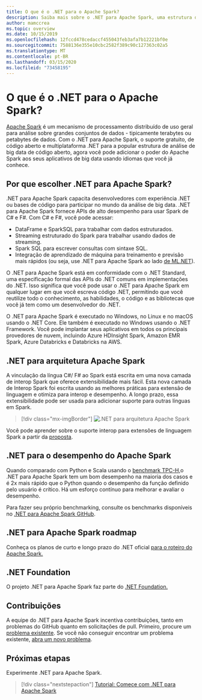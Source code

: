 ```yaml
---
title: O que é o .NET para o Apache Spark?
description: Saiba mais sobre o .NET para Apache Spark, uma estrutura de análise de Big Data gratuita de software livre e multiplataforma que usa o Spark em qualquer lugar em que você escreva o código .NET.
author: mamccrea
ms.topic: overview
ms.date: 10/15/2019
ms.openlocfilehash: 12fccd478cedaccf455043feb3afa7b12221bf0e
ms.sourcegitcommit: 7588136e355e10cbc2582f389c90c127363c02a5
ms.translationtype: MT
ms.contentlocale: pt-BR
ms.lasthandoff: 03/15/2020
ms.locfileid: "73458195"
---
```

# <a name="what-is-net-for-apache-spark"></a>O que é o .NET para o Apache Spark?

[Apache Spark](what-is-spark.md) é um mecanismo de processamento distribuído de uso geral para análise sobre grandes conjuntos de dados - tipicamente terabytes ou petabytes de dados. Com o .NET para Apache Spark, o suporte gratuito, de código aberto e multiplataforma .NET para a popular estrutura de análise de big data de código aberto, agora você pode adicionar o poder do Apache Spark aos seus aplicativos de big data usando idiomas que você já conhece.

## <a name="why-choose-net-for-apache-spark"></a>Por que escolher .NET para Apache Spark?

.NET para Apache Spark capacita desenvolvedores com experiência .NET ou bases de código para participar no mundo da análise de big data. .NET para Apache Spark fornece APIs de alto desempenho para usar Spark de C# e F#. Com C# e F#, você pode acessar:

* DataFrame e SparkSQL para trabalhar com dados estruturados.
* Streaming estruturado do Spark para trabalhar usando dados de streaming.
* Spark SQL para escrever consultas com sintaxe SQL.
* Integração de aprendizado de máquina para treinamento e previsão mais rápidos (ou seja, use .NET para Apache Spark ao lado [de ML.NET](https://dot.net/ml)).

O .NET para Apache Spark está em conformidade com o .NET Standard, uma especificação formal das APIs do .NET comuns em implementações do .NET. Isso significa que você pode usar o .NET para Apache Spark em qualquer lugar em que você escreva código .NET, permitindo que você reutilize todo o conhecimento, as habilidades, o código e as bibliotecas que você já tem como um desenvolvedor do .NET.

O .NET para Apache Spark é executado no Windows, no Linux e no macOS usando o .NET Core. Ele também é executado no Windows usando o .NET Framework. Você pode implantar seus aplicativos em todos os principais provedores de nuvem, incluindo Azure HDInsight Spark, Amazon EMR Spark, Azure Databricks e Databricks na AWS.

## <a name="net-for-apache-spark-architecture"></a>.NET para arquitetura Apache Spark

A vinculação da língua C#/ F# ao Spark está escrita em uma nova camada de interop Spark que oferece extensibilidade mais fácil. Esta nova camada de Interop Spark foi escrita usando as melhores práticas para extensão de linguagem e otimiza para interop e desempenho. A longo prazo, essa extensibilidade pode ser usada para adicionar suporte para outras línguas em Spark.

> [!div class="mx-imgBorder"]
> ![.NET para arquitetura Apache Spark](media/dotnet-spark-architecture.png)

Você pode aprender sobre o suporte interop para extensões de linguagem Spark a partir da [proposta](https://issues.apache.org/jira/browse/SPARK-26257).

## <a name="net-for-apache-spark-performance"></a>.NET para o desempenho do Apache Spark

Quando comparado com Python e Scala usando o [benchmark TPC-H,](http://www.tpc.org/tpch/)o .NET para Apache Spark tem um bom desempenho na maioria dos casos e é 2x mais rápido que o Python quando o desempenho da função definido pelo usuário é crítico. Há um esforço contínuo para melhorar e avaliar o desempenho.

Para fazer seu próprio benchmarking, consulte os benchmarks disponíveis no [.NET para Apache Spark GitHub](https://github.com/dotnet/spark/tree/master/benchmark).

## <a name="net-for-apache-spark-roadmap"></a>.NET para Apache Spark roadmap

Conheça os planos de curto e longo prazo do .NET oficial [para o roteiro do Apache Spark.](https://github.com/dotnet/spark/blob/master/ROADMAP.md)

## <a name="net-foundation"></a>.NET Foundation

O projeto .NET para Apache Spark faz parte do [.NET Foundation.](https://www.dotnetfoundation.org/)

## <a name="contributions"></a>Contribuições

A equipe do .NET para Apache Spark incentiva contribuições, tanto em problemas do GitHub quanto em solicitações de pull. Primeiro, procure um [problema existente](https://github.com/dotnet/spark/issues). Se você não conseguir encontrar um problema existente, [abra um novo problema](https://github.com/dotnet/spark/issues?utf8=%E2%9C%93&q=is%3Aissue+is%3Aopen+).

## <a name="next-steps"></a>Próximas etapas

Experimente .NET para Apache Spark.
> [!div class="nextstepaction"]
> [Tutorial: Comece com .NET para Apache Spark](./tutorials/get-started.md)
